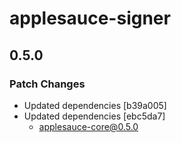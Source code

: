 # applesauce-signer

## 0.5.0

### Patch Changes

- Updated dependencies [b39a005]
- Updated dependencies [ebc5da7]
  - applesauce-core@0.5.0
